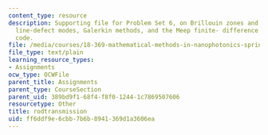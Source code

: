 ```yaml
---
content_type: resource
description: Supporting file for Problem Set 6, on Brillouin zones and band diagrams,
  line-defect modes, Galerkin methods, and the Meep finite- difference time-domain
  code.
file: /media/courses/18-369-mathematical-methods-in-nanophotonics-spring-2008/ff6ddf9e6cbb7b6b8941369d1a3606ea_rodtransmission.ctl
file_type: text/plain
learning_resource_types:
- Assignments
ocw_type: OCWFile
parent_title: Assignments
parent_type: CourseSection
parent_uid: 389bd9f1-68f4-f8f0-1244-1c7869507606
resourcetype: Other
title: rodtransmission
uid: ff6ddf9e-6cbb-7b6b-8941-369d1a3606ea
---
```

